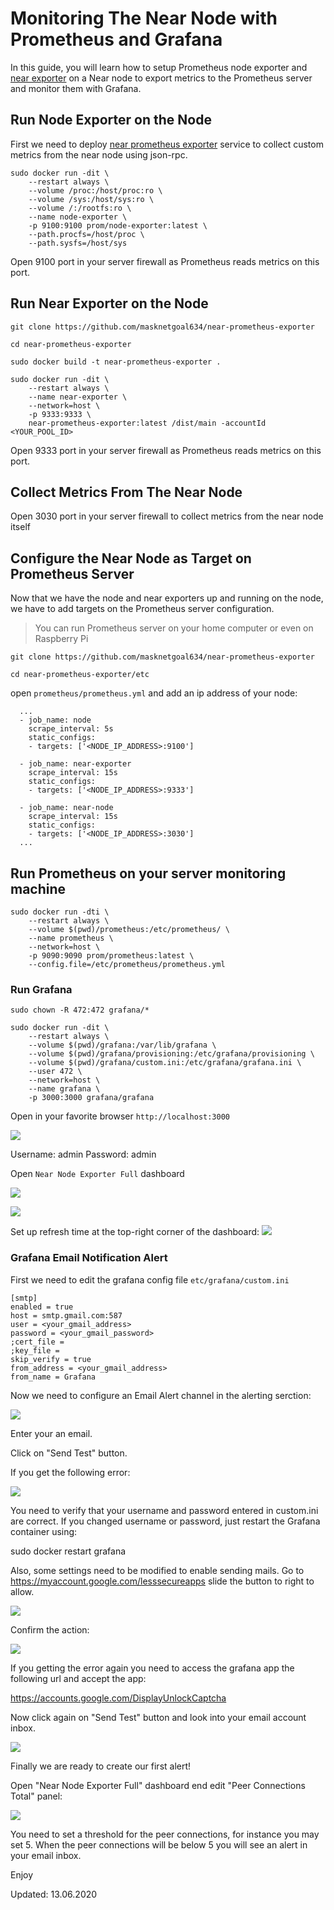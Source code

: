 # Monitoring The Near Node with Prometheus and Grafana 

In this guide, you will learn how to setup Prometheus node exporter and [near exporter](https://github.com/masknetgoal634/near-prometheus-exporter) on a Near node to export metrics to the Prometheus server and monitor them with Grafana.

## Run Node Exporter on the Node

First we need to deploy [near prometheus exporter](https://github.com/masknetgoal634/near-prometheus-exporter) service to collect custom metrics from the near node using json-rpc.

```
sudo docker run -dit \
    --restart always \
    --volume /proc:/host/proc:ro \
    --volume /sys:/host/sys:ro \
    --volume /:/rootfs:ro \
    --name node-exporter \
    -p 9100:9100 prom/node-exporter:latest \
    --path.procfs=/host/proc \
    --path.sysfs=/host/sys
```

Open 9100 port in your server firewall as Prometheus reads metrics on this port.

## Run Near Exporter on the Node

    git clone https://github.com/masknetgoal634/near-prometheus-exporter

    cd near-prometheus-exporter

    sudo docker build -t near-prometheus-exporter .

```
sudo docker run -dit \
    --restart always \
    --name near-exporter \
    --network=host \
    -p 9333:9333 \
    near-prometheus-exporter:latest /dist/main -accountId <YOUR_POOL_ID>
```

Open 9333 port in your server firewall as Prometheus reads metrics on this port.

## Collect Metrics From The Near Node

Open 3030 port in your server firewall to collect metrics from the near node itself

## Configure the Near Node as Target on Prometheus Server

Now that we have the node and near exporters up and running on the node, we have to add targets on the Prometheus server configuration.

>You can run Prometheus server on your home computer or even on Raspberry Pi 

    git clone https://github.com/masknetgoal634/near-prometheus-exporter

    cd near-prometheus-exporter/etc

open `prometheus/prometheus.yml` and add an ip address of your node:

```
  ...
  - job_name: node
    scrape_interval: 5s
    static_configs:
    - targets: ['<NODE_IP_ADDRESS>:9100']

  - job_name: near-exporter
    scrape_interval: 15s
    static_configs:
    - targets: ['<NODE_IP_ADDRESS>:9333']

  - job_name: near-node
    scrape_interval: 15s
    static_configs:
    - targets: ['<NODE_IP_ADDRESS>:3030']
  ...
```

## Run Prometheus on your server monitoring machine

```
sudo docker run -dti \
    --restart always \
    --volume $(pwd)/prometheus:/etc/prometheus/ \
    --name prometheus \
    --network=host \
    -p 9090:9090 prom/prometheus:latest \
    --config.file=/etc/prometheus/prometheus.yml
```

### Run Grafana

```
sudo chown -R 472:472 grafana/*

sudo docker run -dit \
    --restart always \
    --volume $(pwd)/grafana:/var/lib/grafana \
    --volume $(pwd)/grafana/provisioning:/etc/grafana/provisioning \
    --volume $(pwd)/grafana/custom.ini:/etc/grafana/grafana.ini \
    --user 472 \
    --network=host \
    --name grafana \
    -p 3000:3000 grafana/grafana
```

Open in your favorite browser `http://localhost:3000`

![](https://raw.githubusercontent.com/masknetgoal634/near-prometheus-exporter/master/guide/img/image0.png)

Username: admin
Password: admin

Open `Near Node Exporter Full` dashboard

![](https://raw.githubusercontent.com/masknetgoal634/near-prometheus-exporter/master/guide/img/image1.png)

![](https://raw.githubusercontent.com/masknetgoal634/near-prometheus-exporter/master/guide/img/image2.png)

Set up refresh time at the top-right corner of the dashboard:
![](https://raw.githubusercontent.com/masknetgoal634/near-prometheus-exporter/master/guide/img/refresh_time.png)

### Grafana Email Notification Alert

First we need to edit the grafana config file `etc/grafana/custom.ini`

```
[smtp]
enabled = true
host = smtp.gmail.com:587 
user = <your_gmail_address>
password = <your_gmail_password>
;cert_file =
;key_file =
skip_verify = true
from_address = <your_gmail_address>
from_name = Grafana
```

Now we need to configure an Email Alert channel in the alerting serction:

![](https://raw.githubusercontent.com/masknetgoal634/near-prometheus-exporter/master/guide/img/email_channel.png)

Enter your an email.

Click on "Send Test" button.


If you get the following error:

![](https://raw.githubusercontent.com/masknetgoal634/near-prometheus-exporter/master/guide/img/alert_error.png)

You need to verify that your username and password entered in custom.ini are correct. If you changed username or password, just restart the Grafana container  using:

  sudo docker restart grafana  

Also, some settings need to be modified to enable sending mails. 
Go to https://myaccount.google.com/lesssecureapps slide the button to right to allow.

![](https://raw.githubusercontent.com/masknetgoal634/near-prometheus-exporter/master/guide/img/app_access.png)

Confirm the action:

![](https://raw.githubusercontent.com/masknetgoal634/near-prometheus-exporter/master/guide/img/allow_access.png)

If you getting the error again you need to access the grafana app the following url and accept the app:

  https://accounts.google.com/DisplayUnlockCaptcha

Now click again on "Send Test" button and look into your email account inbox.

![](https://raw.githubusercontent.com/masknetgoal634/near-prometheus-exporter/master/guide/img/success_test.png)

Finally we are ready to create our first alert!

Open "Near Node Exporter Full" dashboard end edit "Peer Connections Total" panel:  

![](https://raw.githubusercontent.com/masknetgoal634/near-prometheus-exporter/master/guide/img/email_alert.png)

You need to set a threshold for the peer connections, for instance you may set 5.
When the peer connections will be below 5 you will see an alert in your email inbox.  

Enjoy

Updated: 13.06.2020
